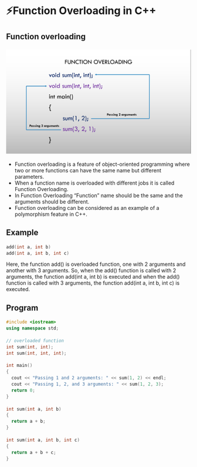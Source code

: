 # ⚡Function Overloading in C++

## Function overloading

### <img src="1_function_overloading.png">

- Function overloading is a feature of object-oriented programming where two or more functions can have the same name but different parameters.
- When a function name is overloaded with different jobs it is called Function Overloading.
- In Function Overloading “Function” name should be the same and the arguments should be different.
- Function overloading can be considered as an example of a polymorphism feature in C++.

## Example

```cpp
add(int a, int b)
add(int a, int b, int c)
```

Here, the function add() is overloaded function, one with 2 arguments and another with 3 arguments. So, when the add() function is called with 2 arguments, the function add(int a, int b) is executed and when the add() function is called with 3 arguments, the function add(int a, int b, int c) is executed.

## Program

```cpp
#include <iostream>
using namespace std;

// overloaded function
int sum(int, int);
int sum(int, int, int);

int main()
{
  cout << "Passing 1 and 2 arguments: " << sum(1, 2) << endl;
  cout << "Passing 1, 2, and 3 arguments: " << sum(1, 2, 3);
  return 0;
}

int sum(int a, int b)
{
  return a + b;
}

int sum(int a, int b, int c)
{
  return a + b + c;
}
```

